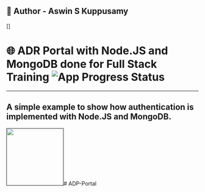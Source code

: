 ## 📝 Author - Aswin S Kuppusamy
[<img src="" align="right">]

#####  <kbd></kbd>

# 🌐 ADR Portal with Node.JS and MongoDB done for Full Stack Training ![App Progress Status]()

---
A simple example to show how authentication is implemented with Node.JS and MongoDB.
---

<a href="" target="_blank"><img src="" height="150"/></a># ADP-Portal
